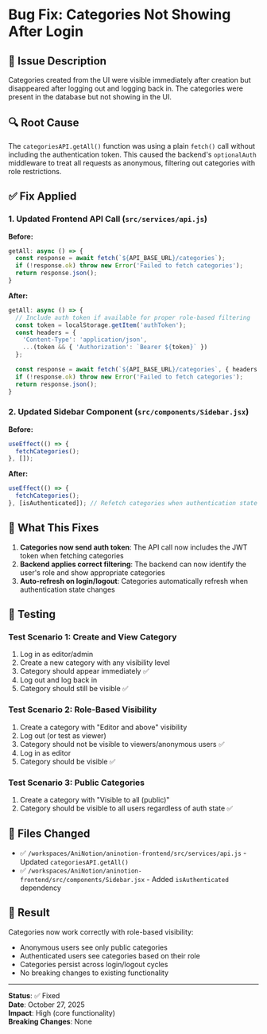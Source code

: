 # Bug Fix: Categories Not Showing After Login

## 🐛 Issue Description

Categories created from the UI were visible immediately after creation but disappeared after logging out and logging back in. The categories were present in the database but not showing in the UI.

## 🔍 Root Cause

The `categoriesAPI.getAll()` function was using a plain `fetch()` call without including the authentication token. This caused the backend's `optionalAuth` middleware to treat all requests as anonymous, filtering out categories with role restrictions.

## ✅ Fix Applied

### 1. Updated Frontend API Call (`src/services/api.js`)

**Before:**
```javascript
getAll: async () => {
  const response = await fetch(`${API_BASE_URL}/categories`);
  if (!response.ok) throw new Error('Failed to fetch categories');
  return response.json();
}
```

**After:**
```javascript
getAll: async () => {
  // Include auth token if available for proper role-based filtering
  const token = localStorage.getItem('authToken');
  const headers = {
    'Content-Type': 'application/json',
    ...(token && { 'Authorization': `Bearer ${token}` })
  };
  
  const response = await fetch(`${API_BASE_URL}/categories`, { headers });
  if (!response.ok) throw new Error('Failed to fetch categories');
  return response.json();
}
```

### 2. Updated Sidebar Component (`src/components/Sidebar.jsx`)

**Before:**
```javascript
useEffect(() => {
  fetchCategories();
}, []);
```

**After:**
```javascript
useEffect(() => {
  fetchCategories();
}, [isAuthenticated]); // Refetch categories when authentication state changes
```

## 🎯 What This Fixes

1. **Categories now send auth token**: The API call now includes the JWT token when fetching categories
2. **Backend applies correct filtering**: The backend can now identify the user's role and show appropriate categories
3. **Auto-refresh on login/logout**: Categories automatically refresh when authentication state changes

## 🧪 Testing

### Test Scenario 1: Create and View Category
1. Log in as editor/admin
2. Create a new category with any visibility level
3. Category should appear immediately ✅
4. Log out and log back in
5. Category should still be visible ✅

### Test Scenario 2: Role-Based Visibility
1. Create a category with "Editor and above" visibility
2. Log out (or test as viewer)
3. Category should not be visible to viewers/anonymous users ✅
4. Log in as editor
5. Category should be visible ✅

### Test Scenario 3: Public Categories
1. Create a category with "Visible to all (public)" 
2. Category should be visible to all users regardless of auth state ✅

## 📝 Files Changed

- ✅ `/workspaces/AniNotion/aninotion-frontend/src/services/api.js` - Updated `categoriesAPI.getAll()`
- ✅ `/workspaces/AniNotion/aninotion-frontend/src/components/Sidebar.jsx` - Added `isAuthenticated` dependency

## 🎉 Result

Categories now work correctly with role-based visibility:
- Anonymous users see only public categories
- Authenticated users see categories based on their role
- Categories persist across login/logout cycles
- No breaking changes to existing functionality

---

**Status**: ✅ Fixed  
**Date**: October 27, 2025  
**Impact**: High (core functionality)  
**Breaking Changes**: None
